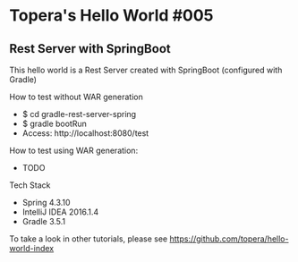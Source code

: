 # Topera's Hello World #005
## Rest Server with SpringBoot
This hello world is a Rest Server created with SpringBoot (configured with Gradle)

How to test without WAR generation
* $ cd gradle-rest-server-spring
* $ gradle bootRun
* Access: http://localhost:8080/test

How to test using WAR generation:
* TODO

Tech Stack
* Spring 4.3.10
* IntelliJ IDEA 2016.1.4
* Gradle 3.5.1

To take a look in other tutorials, please see https://github.com/topera/hello-world-index
